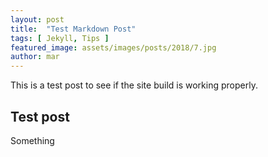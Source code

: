 ```yaml
---
layout: post
title:  "Test Markdown Post"
tags: [ Jekyll, Tips ]
featured_image: assets/images/posts/2018/7.jpg
author: mar
---
```


This is a test post to see if the site build is working properly.

## Test post

Something

